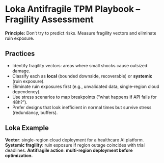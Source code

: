 # Loka Antifragile TPM Playbook – Fragility Assessment

**Principle:** Don’t try to predict risks. Measure fragility vectors and eliminate ruin exposure.

## Practices
- Identify fragility vectors: areas where small shocks cause outsized damage.
- Classify each as **local** (bounded downside, recoverable) or **systemic** (ruin exposure).
- Eliminate ruin exposures first (e.g., unvalidated data, single-region cloud dependency).
- Use stress scenarios to map breakpoints (“what happens if API fails for 48h?”).
- Prefer designs that look inefficient in normal times but survive stress (redundancy, buffers).

## Loka Example
**Vector**: single-region cloud deployment for a healthcare AI platform.
**Systemic fragility**: ruin exposure if region outage coincides with trial deadlines.
**Antifragile action**: **multi-region deployment before optimization.**

